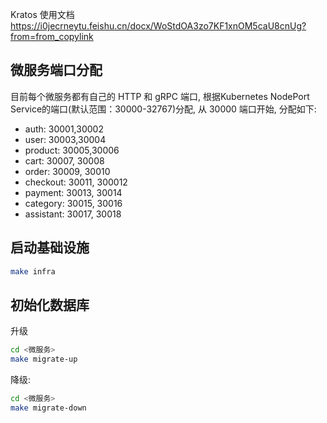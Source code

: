 Kratos 使用文档
https://i0jecrneytu.feishu.cn/docx/WoStdOA3zo7KF1xnOM5caU8cnUg?from=from_copylink

## 微服务端口分配
目前每个微服务都有自己的 HTTP 和 gRPC 端口, 根据Kubernetes NodePort Service的端口(默认范围：30000-32767)分配, 从 30000 端口开始, 分配如下:
- auth: 30001,30002
- user: 30003,30004
- product: 30005,30006
- cart: 30007, 30008
- order: 30009, 30010
- checkout: 30011, 300012
- payment: 30013, 30014
- category: 30015, 30016
- assistant: 30017, 30018

## 启动基础设施
```bash
make infra
```

## 初始化数据库

升级
```bash
cd <微服务>
make migrate-up
```

降级:
```bash
cd <微服务>
make migrate-down
```
